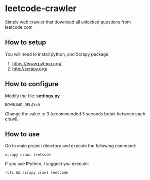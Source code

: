 # leetcode-crawler
Simple web crawler that download all unlocked questions from leetcode.com 

## How to setup

You will need to install python, and Scrapy package.

1. https://www.python.org/
1. http://scrapy.org/

## How to configure

Modify the file: __settings.py__

	DOWNLOAD_DELAY=0

Change the value to 3 (recommended 3 seconds break between each crawl).

## How to use

Go to main project directory and execute the following command:

    scrapy crawl leetcode

If you use IPython, I suggest you execute: 

    !cls && scrapy crawl leetcode
